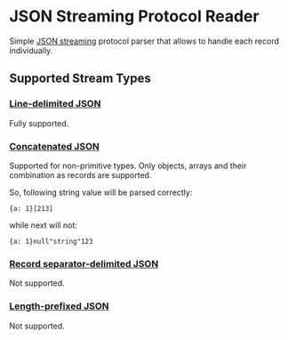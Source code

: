 # JSON Streaming Protocol Reader

Simple [JSON streaming](https://en.wikipedia.org/wiki/JSON_streaming) protocol parser that allows to handle each record individually.

## Supported Stream Types

### [Line-delimited JSON](https://en.wikipedia.org/wiki/JSON_streaming#Line-delimited_JSON)

Fully supported.

### [Concatenated JSON](https://en.wikipedia.org/wiki/JSON_streaming#Line-delimited_JSON#Concatenated_JSON)

Supported for non-primitive types. Only objects, arrays and their combination as records are supported.

So, following string value will be parsed correctly:

```
{a: 1}[213]
```

while next will not:

```
{a: 1}null"string"123
```

### [Record separator-delimited JSON](https://en.wikipedia.org/wiki/JSON_streaming#Line-delimited_JSON#Record_separator-delimited_JSON)

Not supported.

### [Length-prefixed JSON](https://en.wikipedia.org/wiki/JSON_streaming#Line-delimited_JSON#Length-prefixed_JSON)

Not supported.


